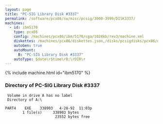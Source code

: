 ```yaml
---
layout: page
title: "PC-SIG Library Disk #3337"
permalink: /software/pcx86/sw/misc/pcsig/3000-3999/DISK3337/
machines:
  - id: ibm5170
    type: pcx86
    config: /machines/pcx86/ibm/5170/cga/1024kb/rev3/machine.xml
    diskettes: /machines/pcx86/diskettes.json,/disks/pcsigdisks/pcx86/diskettes.json
    autoGen: true
    autoMount:
      B: "PC-SIG Library Disk #3337"
    autoType: $date\r$time\rB:\rDIR\r
---
```


{% include machine.html id="ibm5170" %}

### Directory of PC-SIG Library Disk #3337

     Volume in drive A has no label
     Directory of A:\

    PART4    EXE    338903   4-28-92  11:03p
            1 file(s)     338903 bytes
                           23552 bytes free

